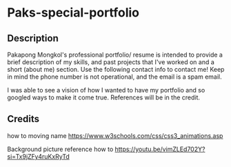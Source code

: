 # Paks-special-portfolio

## Description

Pakapong Mongkol's professional portfolio/ resume is intended to provide a brief description of my skills, and past projects that I've worked on and a short (about me) section. Use the following contact info to contact me! Keep in mind the phone number is not operational, and the email is a spam email.

I was able to see a vision of how I wanted to have my portfolio and so googled ways to make it come true. References will be in the credit.
## Credits

how to moving name
https://www.w3schools.com/css/css3_animations.asp

Background picture reference
how to
https://youtu.be/vimZLEd702Y?si=Tx9jZFy4ruKxRyTd

